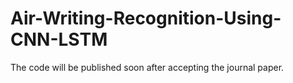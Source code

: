 # Air-Writing-Recognition-Using-CNN-LSTM

The code will be published soon after accepting the journal paper.
